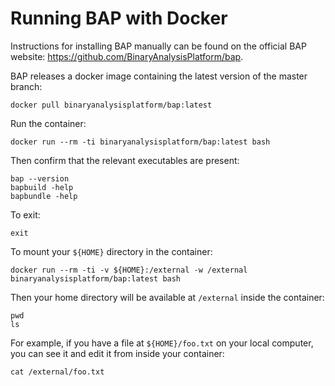 # Running BAP with Docker

Instructions for installing BAP manually can be found on the official BAP website: https://github.com/BinaryAnalysisPlatform/bap. 

BAP releases a docker image containing the latest version of the master branch:

```
docker pull binaryanalysisplatform/bap:latest
```

Run the container:

```
docker run --rm -ti binaryanalysisplatform/bap:latest bash
```

Then confirm that the relevant executables are present:

```
bap --version
bapbuild -help
bapbundle -help
```

To exit:

```
exit
```

To mount your `${HOME}` directory in the container:

```
docker run --rm -ti -v ${HOME}:/external -w /external binaryanalysisplatform/bap:latest bash
```

Then your home directory will be available at `/external` inside the container:

```
pwd
ls
```

For example, if you have a file at `${HOME}/foo.txt` on your local computer, you can see it and edit it from inside your container:

```
cat /external/foo.txt
```